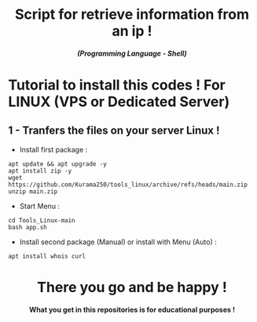 <h1 align="center">Script for retrieve information from an ip !</h1>
<em><h5 align="center">(Programming Language - Shell)</h5></em>

# Tutorial to install this codes ! For LINUX (VPS or Dedicated Server)

## 1 - Tranfers the files on your server Linux !

- Install first package :

```shell
apt update && apt upgrade -y
apt install zip -y
wget https://github.com/Kurama250/tools_linux/archive/refs/heads/main.zip
unzip main.zip
```

- Start Menu :

```shell
cd Tools_Linux-main
bash app.sh
```

- Install second package (Manual) or install with Menu (Auto) :

```shell
apt install whois curl
```

<h1 align="center">There you go and be happy !</h1>
<h4 align="center">What you get in this repositories is for educational purposes !</h4>
